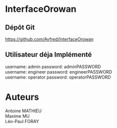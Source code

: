 # InterfaceOrowan
## Dépôt Git
https://github.com/Ayfred/InterfaceOrowan

## Utilisateur déja Implémenté

username: admin  password: adminPASSWORD  
username: engineer  password: engineerPASSWORD  
username: operator  password: operatorPASSWORD  

# Auteurs
Antoine MATHIEU  
Maxime MU  
Léo-Paul FORAY
